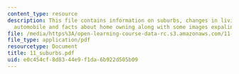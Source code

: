 ```yaml
---
content_type: resource
description: This file contains information on suburbs, changes in living and commuting,
  automobile and facts about home owning along with some images expalining the same.
file: /media/https%3A/open-learning-course-data-rc.s3.amazonaws.com/11-001j-introduction-to-urban-design-and-development-spring-2006/e0c454cf8d8344e9f1da6b922d505b09_11_suburbs.pdf
file_type: application/pdf
resourcetype: Document
title: 11_suburbs.pdf
uid: e0c454cf-8d83-44e9-f1da-6b922d505b09
---
```

